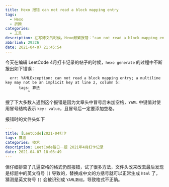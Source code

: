 ```yaml
---
title: Hexo 报错 can not read a block mapping entry
tags:
  - Hexo
  - 折腾
categories:
  - 工具
description: 在写博文的时候，Hexo频繁报错："can not read a block mapping entry; a multiline key may not be an implicit key at:"。网络上能查到的说法都是冒号后未添加空格的问题，但仔细排查了空格的格式后依然报错，最后发现是标题中的英文符号"[ ]"被识别成了 YAML 的数组引起的问题。
abbrlink: 29326
date: 2021-04-07 21:45:54
---
```


今天在编辑 LeetCode 4月打卡记录的帖子的时候，`hexo generate` 的过程中不断报出如下错误：

```error
  err: YAMLException: can not read a block mapping entry; a multiline key may not be an implicit key at line 2, column 5:
      tags: 算法
          ^
```

搜了下大多数人遇到这个报错是因为文章头中冒号后未加空格，`YAML` 中键值对使用冒号结构表示 `key: value`，且冒号后一定要添加空格。

报错时的文件头如下

```yaml
---
title: [LeetCode]2021-04打卡
tags: 算法
categories: 技术
description: LeetCode每日一题 2021年4月打卡记录
date: 2021-04-07 18:03:49
---
```

但仔细排查了几遍空格的格式仍然报错，试了很多方法，文件头改来改去最后发现是标题中的英文符号 `[]` 导致的，替换成中文的方括号就可以正常生成 `html` 了，猜测是英文符号 `[]` 会被识别成 `YAML数组`，导致格式不正确。